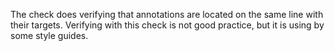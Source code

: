 The check does verifying that annotations are located on the same line with their targets. Verifying with this check is not good practice, but it is using by some style guides.
